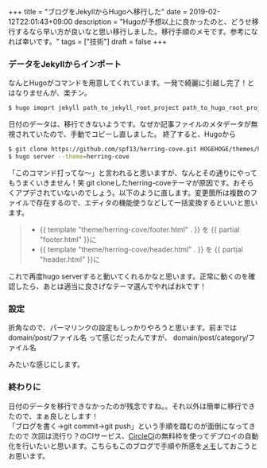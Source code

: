 +++
title = "ブログをJekyllからHugoへ移行した"
date = 2019-02-12T22:01:43+09:00
description = "Hugoが予想以上に良かったのと、どうせ移行するなら早い方が良いなと思い移行しました。移行手順のメモです。参考になれば幸いです。"
tags = ["技術"]
draft = false
+++

### データをJekyllからインポート
なんとHugoがコマンドを用意してくれています。一発で綺麗に引越し完了！とはなりませんが、楽チン。
``` bash
$ hugo imoprt jekyll path_to_jekyll_root_project path_to_hugo_root_project
```
日付のデータは、移行できないようです。なぜか記事ファイルのメタデータが無視されていたので、手動でコピーし直しました。
終了すると、Hugoから
``` bash
$ git clone https://github.com/spf13/herring-cove.git HOGEHOGE/themes/herring-cove
$ hugo server --theme=herring-cove
```
「このコマンド打ってな〜」と言われると思いますが、なんとその通りにやってもうまくいきません！笑
git cloneしたherring-coveテーマが原因です。おそらくアプデされていないのでしょう。以下のように直します。変更箇所は複数のファイルで存在するので、エディタの機能使うなどして一括変換するといいと思います。

> - {{ template "theme/herring-cove/footer.html" . }} を {{ partial "footer.html" }}に
> - {{ template "theme/herring-cove/header.html" . }} を {{ partial "header.html" }}に

これで再度hugo serverすると動いてくれるかなと思います。正常に動くのを確認したら、あとは適当に良さげなテーマ選んでやればおkです！

### 設定
折角なので、パーマリンクの設定もしっかりやろうと思います。前までは
domain/post/ファイル名
って感じだったんですが、
domain/post/category/ファイル名

みたいな感じにします。

### 終わりに
日付のデータを移行できなかったのが残念ですね。。それ以外は簡単に移行できたので、まぁ良しとします！  
「ブログを書く→git commit→git push」という手順を踏むのが面倒になってきたので
次回は流行り？のCIサービス、[CircleCI](https://circleci.com/)の無料枠を使ってデプロイの自動化を行いたいと思います。こちらもこのブログで手順や所感を[メモ](#)しておこうとお思います。
